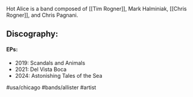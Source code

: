 Hot Alice is a band composed of [[Tim Rogner]], Mark Halminiak, [[Chris Rogner]], and Chris Pagnani. 
## Discography:
#### EPs:
- 2019: Scandals and Animals
- 2021: Del Vista Boca
- 2024: Astonishing Tales of the Sea

#usa/chicago #bands/allister #artist 